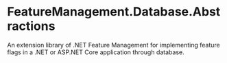 # FeatureManagement.Database.Abstractions
An extension library of .NET Feature Management for implementing feature flags in a .NET or ASP.NET Core application through database. 
